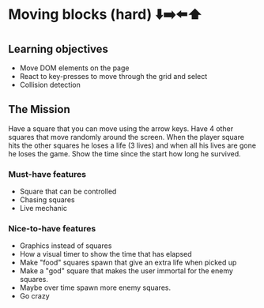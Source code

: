 # Moving blocks (hard) ⬇️➡️⬅️⬆️

## Learning objectives

- Move DOM elements on the page
- React to key-presses to move through the grid and select
- Collision detection

## The Mission

Have a square that you can move using the arrow keys.
Have 4 other squares that move randomly around the screen.
When the player square hits the other squares he loses a life (3 lives) and when all his lives are gone he loses the game.
Show the time since the start how long he survived.

### Must-have features

- Square that can be controlled
- Chasing squares
- Live mechanic

### Nice-to-have features

- Graphics instead of squares
- How a visual timer to show the time that has elapsed
- Make "food" squares spawn that give an extra life when picked up
- Make a "god" square that makes the user immortal for the enemy squares.
- Maybe over time spawn more enemy squares.
- Go crazy
